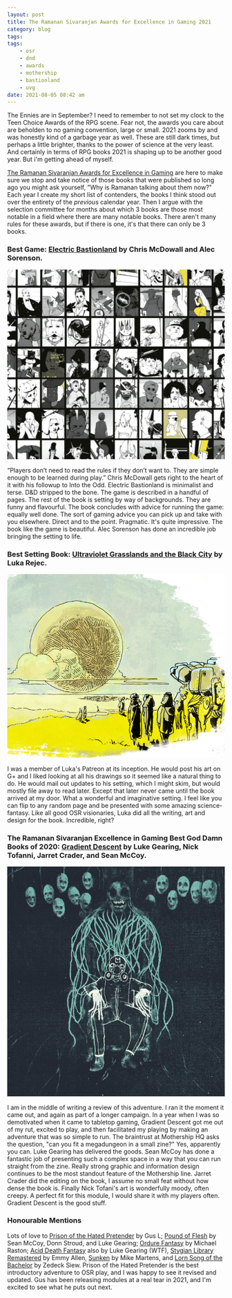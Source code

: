 ```yaml
---
layout: post
title: The Ramanan Sivaranjan Awards for Excellence in Gaming 2021
category: blog
tags:
tags:
    - osr
    - dnd
    - awards
    - mothership
    - bastionland
    - uvg
date: 2021-08-05 08:42 am
---
```


The Ennies are in September? I need to remember to not set my clock to the Teen Choice Awards of the RPG scene. Fear not, the awards you care about are beholden to no gaming convention, large or small. 2021 zooms by and was honestly kind of a garbage year as well. These are still dark times, but perhaps a little brighter, thanks to the power of science at the very least. And certainly in terms of RPG books 2021 is shaping up to be another good year. But i'm getting ahead of myself. 

[The Ramanan Sivaranjan Awards for Excellence in Gaming][awards] are here to make sure we stop and take notice of those books that were published so long ago you might ask yourself, "Why is Ramanan talking about them now?" Each year I create my short list of contenders, the books I think stood out over the entirety of the *previous* calendar year. Then I argue with the selection committee for months about which 3 books are those most notable in a field where there are many notable books. There aren't many rules for these awards, but if there is one, it's that there can only be 3 books.

### Best Game: [Electric Bastionland][bastionland] by Chris McDowall and Alec Sorenson.

![Awards 2021 Electric Bastionland](/assets/img/awards-2021-bastionland.png)

“Players don’t need to read the rules if they don’t want to. They are simple enough to be learned during play.” Chris McDowall gets right to the heart of it with his followup to Into the Odd. Electric Bastionland is minimalist and terse. D&D stripped to the bone. The game is described in a handful of pages. The rest of the book is setting by way of backgrounds. They are funny and flavourful. The book concludes with advice for running the game: equally well done. The sort of gaming advice you can pick up and take with you elsewhere. Direct and to the point. Pragmatic. It's quite impressive. The book like the game is beautiful. Alec Sorenson has done an incredible job bringing the setting to life.

### Best Setting Book: [Ultraviolet Grasslands and the Black City][uvg] by Luka Rejec.

![Awards 2021 UVG](/assets/img/awards-2021-uvg.png)

I was a member of Luka's Patreon at its inception. He would post his art on G+ and I liked looking at all his drawings so it seemed like a natural thing to do. He would mail out updates to his setting, which I might skim, but would mostly file away to read later. Except that later never came until the book arrived at my door. What a wonderful and imaginative setting. I feel like you can flip to any random page and be presented with some amazing science-fantasy. Like all good OSR visionaries, Luka did all the writing, art and design for the book. Incredible, right? 

### The Ramanan Sivaranjan Excellence in Gaming Best God Damn Books of 2020: [Gradient Descent][gd] by Luke Gearing, Nick Tofanni, Jarret Crader, and Sean McCoy.

![Awards 2021 UVG](/assets/img/awards-2021-gradient-descent.png)

I am in the middle of writing a review of this adventure. I ran it the moment it came out, and again as part of a longer campaign. In a year when I was so demotivated when it came to tabletop gaming, Gradient Descent got me out of my rut, excited to play, and then facilitated my playing by making an adventure that was so simple to run. The braintrust at Mothership HQ asks the question, "can you fit a megadungeon in a small zine?" Yes, apparently you can. Luke Gearing has delivered the goods. Sean McCoy has done a fantastic job of presenting such a complex space in a way that you can run straight from the zine. Really strong graphic and information design continues to be the most standout feature of the Mothership line. Jarret Crader did the editing on the book, I assume no small feat without how dense the book is. Finally Nick Tofani's art is wonderfully moody, often creepy. A perfect fit for this module, I would share it with my players often. Gradient Descent is the good stuff.

### Honourable Mentions

Lots of love to [Prison of the Hated Pretender][prison] by Gus L; [Pound of Flesh][pof] by Sean McCoy, Donn Stroud, and Luke Gearing; [Ordure Fantasy][ordure] by Michael Raston; [Acid Death Fantasy][adf] also by Luke Gearing (WTF), [Stygian Library Remastered][stygian] by Emmy Allen, [Sunken][] by Mike Martens, and [Lorn Song of the Bachelor][lorn] by Zedeck Siew. Prison of the Hated Pretender is the best introductory adventure to OSR play, and I was happy to see it revised and updated. Gus has been releasing modules at a real tear in 2021, and I'm excited to see what he puts out next.


[awards]: /awards/
[bastionland]: https://www.bastionland.com/
[uvg]: https://www.bastionland.com/
[gd]: https://shop.tuesdayknightgames.com/collections/mothership/products/gradient-descent
[prison]: https://www.drivethrurpg.com/product/333389/Prison-of-the-Hated-Pretender
[pof]: https://shop.tuesdayknightgames.com/products/a-pound-of-flesh
[ordure]: https://www.drivethrurpg.com/product/324369/Ordure-Fantasy
[adf]: https://www.melsonia.com/acid-death-fantasy-264-p.asp
[stygian]: https://soulmuppet-store.co.uk/products/the-stygian-library
[sunken]: https://www.drivethrurpg.com/product/324352/Sunken-An-RPG-of-Nautical-Horror
[lorn]: https://www.exaltedfuneral.com/products/lorn-song-of-the-bachelor